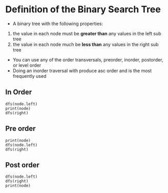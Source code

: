 # Definition of the Binary Search Tree

- A binary tree with the following properties:

1. the value in each node must be **greater than** any values in the left sub tree
2. the value in each node much be **less than** any values in the right sub tree

- You can use any of the order transversals, preorder, inorder, postorder, or level order
- Doing an inorder traversal with produce asc order and is the most frequently used

## In Order
```
dfs(node.left)
print(node)
dfs(right)
```

## Pre order
```
print(node)
dfs(node.left)
dfs(right)
```

## Post order
```
dfs(node.left)
dfs(right)
print(node)
```